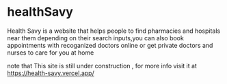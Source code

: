 # healthSavy
Health Savy is a website that helps people to find pharmacies and hospitals near them depending on their search inputs,you can also book appointments with recoganized doctors online or get private doctors and nurses to care for you at home

note that This site is still under construction , for more info visit it at https://health-savy.vercel.app/
